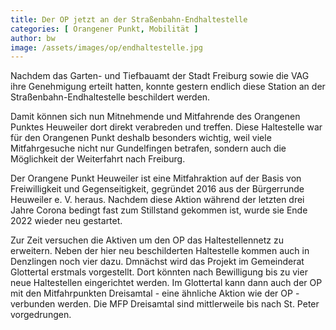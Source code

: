 ```yaml
---
title: Der OP jetzt an der Straßenbahn-Endhaltestelle
categories: [ Orangener Punkt, Mobilität ]
author: bw
image: /assets/images/op/endhaltestelle.jpg
---
```

Nachdem das Garten- und Tiefbauamt der Stadt Freiburg sowie die VAG ihre Genehmigung erteilt hatten, konnte gestern endlich diese Station an der Straßenbahn-Endhaltestelle beschildert werden.

Damit können sich nun Mitnehmende und Mitfahrende des Orangenen Punktes Heuweiler dort direkt verabreden und treffen. Diese Haltestelle war für den Orangenen Punkt deshalb besonders wichtig, weil viele Mitfahrgesuche nicht nur Gundelfingen betrafen, sondern auch die Möglichkeit der Weiterfahrt nach Freiburg.

Der Orangene Punkt Heuweiler ist eine Mitfahraktion auf der Basis von Freiwilligkeit und Gegenseitigkeit, gegründet 2016 aus der Bürgerrunde Heuweiler e. V. heraus. Nachdem diese Aktion während der letzten drei Jahre Corona bedingt fast zum Stillstand gekommen ist, wurde sie Ende 2022 wieder neu gestartet. 

Zur Zeit versuchen die Aktiven um den OP das Haltestellennetz zu erweitern. Neben der hier neu beschilderten Haltestelle kommen auch in Denzlingen noch vier dazu. Dmnächst wird das Projekt im Gemeinderat Glottertal erstmals vorgestellt. Dort könnten nach Bewilligung bis zu vier neue Haltestellen eingerichtet werden. Im Glottertal kann dann auch der OP mit den Mitfahrpunkten Dreisamtal - eine ähnliche Aktion wie der OP - verbunden werden. Die MFP Dreisamtal sind mittlerweile bis nach St. Peter vorgedrungen.